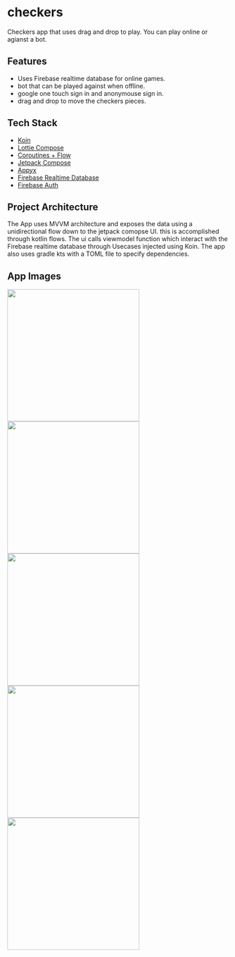 # checkers
Checkers app that uses drag and drop to play. You can play online or agianst a bot. 

## Features
- Uses Firebase realtime database for online games.
- bot that can be played against when offline.
- google one touch sign in and anonymouse sign in.
- drag and drop to move the checkers pieces.

## Tech Stack 
- [Koin](https://insert-koin.io/)
- [Lottie Compose](https://github.com/airbnb/lottie/blob/master/android-compose.md)
- [Coroutines + Flow](https://kotlinlang.org/docs/coroutines-overview.html)
- [Jetpack Compose](https://developer.android.com/jetpack/compose)
- [Appyx](https://bumble-tech.github.io/appyx/)
- [Firebase Realtime Database](https://firebase.google.com/products/realtime-database)
- [Firebase Auth](https://firebase.google.com/products/auth)


## Project Architecture
The App uses MVVM architecture and exposes the data using a unidirectional flow down to the jetpack comopse UI. this is accomplished
through kotlin flows. The ui calls viewmodel function which interact with the Firebase realtime database through Usecases injected using Koin. 
The app also uses gradle kts with a TOML file to specify dependencies.


## App Images


<img src="https://github.com/SilvVF/checkers/assets/98186105/f5f3df07-d88c-4d48-9961-6efa34026593" width=300>

<img src="https://github.com/SilvVF/checkers/assets/98186105/ce689456-42c8-40d6-9c6b-232ffb8b029b" width=300>

<img src="https://github.com/SilvVF/checkers/assets/98186105/c8744cee-56dd-40bc-a030-215eab8c7fcf" width=300>

<img src="https://github.com/SilvVF/checkers/assets/98186105/5ebe1a2e-2c5a-435b-bde7-162b295aea78" width=300>

<img src="https://github.com/SilvVF/checkers/assets/98186105/a14cee63-d38e-4f96-9b32-8b27f4e69ba4" width=300>
